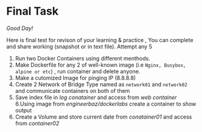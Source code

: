 # Final Task
 
*Good Day!* 

Here is final test for revison of your learning & practice , You can complete and share working (snapshot or in text file).
Attempt any 5

1. Run two Docker Containers using different menthods. 
2. Make Dockerfile for any 2 of well-known image (i.e ``` Nginx, Busybox, alpine or etc ```) , run container and delete anyone.
3. Make a cutomized Image for pinging IP (8.8.8.8) 
4. Create 2 Network of Bridge Type named as `network01` and `network02` and communicate containers on both of them 
5. Save index file in _log conatainer_ and access from _web container_    
6.Using image from _engineerbaz/dockerlabs_ create a container to show output
7. Create a Volume and store current date from _conatainer01_ and access from _container02_  



